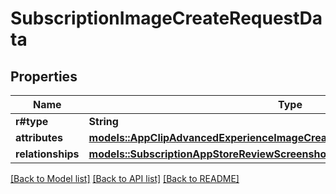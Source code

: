 # SubscriptionImageCreateRequestData

## Properties

Name | Type | Description | Notes
------------ | ------------- | ------------- | -------------
**r#type** | **String** |  | 
**attributes** | [**models::AppClipAdvancedExperienceImageCreateRequestDataAttributes**](AppClipAdvancedExperienceImageCreateRequest_data_attributes.md) |  | 
**relationships** | [**models::SubscriptionAppStoreReviewScreenshotCreateRequestDataRelationships**](SubscriptionAppStoreReviewScreenshotCreateRequest_data_relationships.md) |  | 

[[Back to Model list]](../README.md#documentation-for-models) [[Back to API list]](../README.md#documentation-for-api-endpoints) [[Back to README]](../README.md)


